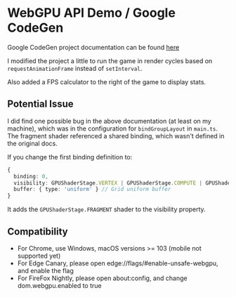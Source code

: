 # WebGPU API Demo / Google CodeGen

Google CodeGen project documentation can be found [here](https://codelabs.developers.google.com/your-first-webgpu-app#0)

I modified the project a little to run the game in render cycles based on `requestAnimationFrame` instead of `setInterval`.

Also added a FPS calculator to the right of the game to display stats.

## Potential Issue

I did find one possible bug in the above documentation (at least on my machine), which was in the configuration for `bindGroupLayout` in `main.ts`. The fragment shader referenced a shared binding, which wasn't defined in the original docs.

If you change the first binding definition to:

```ts
{
  binding: 0,
  visibility: GPUShaderStage.VERTEX | GPUShaderStage.COMPUTE | GPUShaderStage.FRAGMENT,
  buffer: { type: 'uniform' } // Grid uniform buffer
}
```

It adds the `GPUShaderStage.FRAGMENT` shader to the visibility property.

## Compatibility

- For Chrome, use Windows, macOS versions >= 103 (mobile not supported yet)
- For Edge Canary, please open edge://flags/#enable-unsafe-webgpu, and enable the flag
- For FireFox Nightly, please open about:config, and change dom.webgpu.enabled to true
